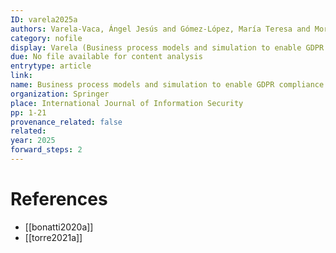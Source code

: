 ```yaml
---
ID: varela2025a
authors: Varela-Vaca, Ángel Jesús and Gómez-López, María Teresa and Morales Zamora, Yolanda and M Gasca, Rafael
category: nofile
display: Varela (Business process models and simulation to enable GDPR compliance)
due: No file available for content analysis
entrytype: article
link: 
name: Business process models and simulation to enable GDPR compliance
organization: Springer
place: International Journal of Information Security
pp: 1-21
provenance_related: false
related: 
year: 2025
forward_steps: 2
---
```

# References

- [[bonatti2020a]]
- [[torre2021a]]